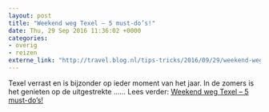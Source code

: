 ```yaml
---
layout: post
title: "Weekend weg Texel – 5 must-do’s!"
date: Thu, 29 Sep 2016 11:36:02 +0000
categories: 
- overig 
- reizen 
externe_link: "http://travel.blog.nl/tips-tricks/2016/09/29/weekend-weg-texel-5-must-dos"
---
```


Texel verrast en is bijzonder op ieder moment van het jaar. In de zomers is het genieten op de uitgestrekte ...... Lees verder: <a href="http://travel.blog.nl/tips-tricks/2016/09/29/weekend-weg-texel-5-must-dos">Weekend weg Texel – 5 must-do’s!</a>
